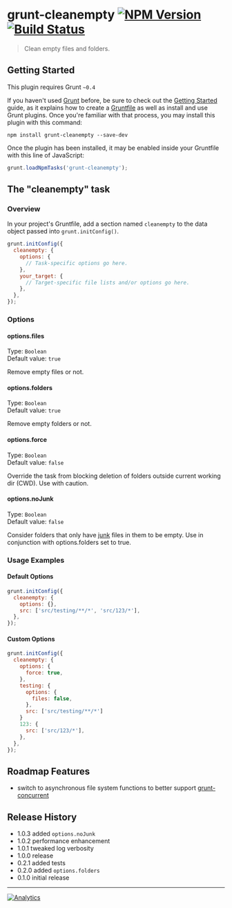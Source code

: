 # grunt-cleanempty [![NPM Version](http://badge.fury.io/js/grunt-cleanempty.svg)](http://badge.fury.io/js/grunt-cleanempty) [![Build Status](https://secure.travis-ci.org/stevenvachon/grunt-cleanempty.svg)](http://travis-ci.org/stevenvachon/grunt-cleanempty)

> Clean empty files and folders.

## Getting Started
This plugin requires Grunt `~0.4`

If you haven't used [Grunt](http://gruntjs.com/) before, be sure to check out the [Getting Started](http://gruntjs.com/getting-started) guide, as it explains how to create a [Gruntfile](http://gruntjs.com/sample-gruntfile) as well as install and use Grunt plugins. Once you're familiar with that process, you may install this plugin with this command:

```shell
npm install grunt-cleanempty --save-dev
```

Once the plugin has been installed, it may be enabled inside your Gruntfile with this line of JavaScript:

```js
grunt.loadNpmTasks('grunt-cleanempty');
```

## The "cleanempty" task

### Overview
In your project's Gruntfile, add a section named `cleanempty` to the data object passed into `grunt.initConfig()`.

```js
grunt.initConfig({
  cleanempty: {
    options: {
      // Task-specific options go here.
    },
    your_target: {
      // Target-specific file lists and/or options go here.
    },
  },
});
```

### Options

#### options.files
Type: `Boolean`  
Default value: `true`  

Remove empty files or not.

#### options.folders
Type: `Boolean`  
Default value: `true`  

Remove empty folders or not.

#### options.force
Type: `Boolean`  
Default value: `false`  

Override the task from blocking deletion of folders outside current working dir (CWD). Use with caution.

#### options.noJunk
Type: `Boolean`  
Default value: `false`  

Consider folders that only have [junk](https://github.com/sindresorhus/junk) files in them to be empty. Use in conjunction with options.folders set to true.

### Usage Examples

#### Default Options
```js
grunt.initConfig({
  cleanempty: {
    options: {},
    src: ['src/testing/**/*', 'src/123/*'],
  },
});
```

#### Custom Options
```js
grunt.initConfig({
  cleanempty: {
    options: {
      force: true,
    },
    testing: {
      options: {
        files: false,
      },
      src: ['src/testing/**/*']
    }
    123: {
      src: ['src/123/*'],
    },
  },
});
```

## Roadmap Features
* switch to asynchronous file system functions to better support [grunt-concurrent](https://github.com/sindresorhus/grunt-concurrent)

## Release History
* 1.0.3 added `options.noJunk`
* 1.0.2 performance enhancement
* 1.0.1 tweaked log verbosity
* 1.0.0 release
* 0.2.1 added tests
* 0.2.0 added `options.folders`
* 0.1.0 initial release

---

[![Analytics](https://ga-beacon.appspot.com/UA-3614308-7/stevenvachon/grunt-cleanempty)](https://github.com/igrigorik/ga-beacon "Google Analytics")
